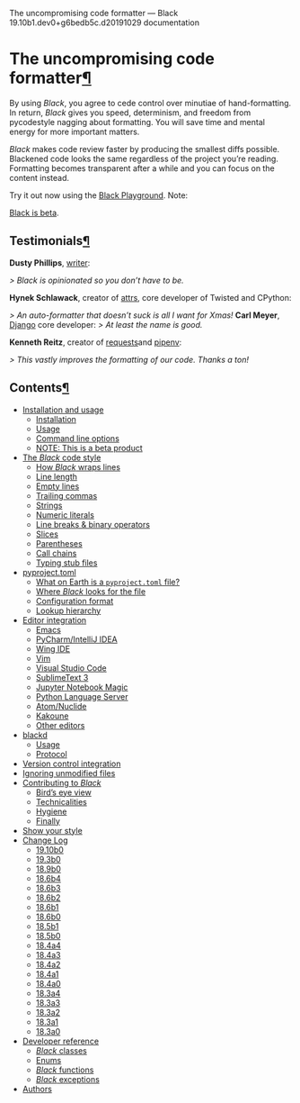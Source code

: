 The uncompromising code formatter — Black 19.10b1.dev0+g6bedb5c.d20191029 documentation

# The uncompromising code formatter[¶](https://black.readthedocs.io/en/stable/#the-uncompromising-code-formatter)

By using *Black*, you agree to cede control over minutiae of hand-formatting. In return, *Black* gives you speed, determinism, and freedom from pycodestyle nagging about formatting. You will save time and mental energy for more important matters.

*Black* makes code review faster by producing the smallest diffs possible. Blackened code looks the same regardless of the project you’re reading. Formatting becomes transparent after a while and you can focus on the content instead.

Try it out now using the [Black Playground](https://black.now.sh/).
Note:

[Black is beta](https://black.readthedocs.io/en/stable/installation_and_usage.html#note-this-is-a-beta-product).

## Testimonials[¶](https://black.readthedocs.io/en/stable/#testimonials)

**Dusty Phillips**, [writer](https://smile.amazon.com/s/ref=nb_sb_noss?url=search-alias%3Daps&field-keywords=dusty+phillips):

*> Black is opinionated so you don’t have to be.*

**Hynek Schlawack**, creator of [attrs](https://www.attrs.org/), core developer of Twisted and CPython:

*> An auto-formatter that doesn’t suck is all I want for Xmas!*
**Carl Meyer**, [Django](https://www.djangoproject.com/) core developer:
*> At least the name is good.*

**Kenneth Reitz**, creator of [requests](http://python-requests.org/)and [pipenv](https://docs.pipenv.org/):

*> This vastly improves the formatting of our code. Thanks a ton!*

## Contents[¶](https://black.readthedocs.io/en/stable/#contents)

- [Installation and usage](https://black.readthedocs.io/en/stable/installation_and_usage.html)
    - [Installation](https://black.readthedocs.io/en/stable/installation_and_usage.html#installation)
    - [Usage](https://black.readthedocs.io/en/stable/installation_and_usage.html#usage)
    - [Command line options](https://black.readthedocs.io/en/stable/installation_and_usage.html#command-line-options)
    - [NOTE: This is a beta product](https://black.readthedocs.io/en/stable/installation_and_usage.html#note-this-is-a-beta-product)
- [The *Black* code style](https://black.readthedocs.io/en/stable/the_black_code_style.html)
    - [How *Black* wraps lines](https://black.readthedocs.io/en/stable/the_black_code_style.html#how-black-wraps-lines)
    - [Line length](https://black.readthedocs.io/en/stable/the_black_code_style.html#line-length)
    - [Empty lines](https://black.readthedocs.io/en/stable/the_black_code_style.html#empty-lines)
    - [Trailing commas](https://black.readthedocs.io/en/stable/the_black_code_style.html#trailing-commas)
    - [Strings](https://black.readthedocs.io/en/stable/the_black_code_style.html#strings)
    - [Numeric literals](https://black.readthedocs.io/en/stable/the_black_code_style.html#numeric-literals)
    - [Line breaks & binary operators](https://black.readthedocs.io/en/stable/the_black_code_style.html#line-breaks-binary-operators)
    - [Slices](https://black.readthedocs.io/en/stable/the_black_code_style.html#slices)
    - [Parentheses](https://black.readthedocs.io/en/stable/the_black_code_style.html#parentheses)
    - [Call chains](https://black.readthedocs.io/en/stable/the_black_code_style.html#call-chains)
    - [Typing stub files](https://black.readthedocs.io/en/stable/the_black_code_style.html#typing-stub-files)
- [pyproject.toml](https://black.readthedocs.io/en/stable/pyproject_toml.html)
    - [What on Earth is a `pyproject.toml` file?](https://black.readthedocs.io/en/stable/pyproject_toml.html#what-on-earth-is-a-pyproject-toml-file)
    - [Where *Black* looks for the file](https://black.readthedocs.io/en/stable/pyproject_toml.html#where-black-looks-for-the-file)
    - [Configuration format](https://black.readthedocs.io/en/stable/pyproject_toml.html#configuration-format)
    - [Lookup hierarchy](https://black.readthedocs.io/en/stable/pyproject_toml.html#lookup-hierarchy)
- [Editor integration](https://black.readthedocs.io/en/stable/editor_integration.html)
    - [Emacs](https://black.readthedocs.io/en/stable/editor_integration.html#emacs)
    - [PyCharm/IntelliJ IDEA](https://black.readthedocs.io/en/stable/editor_integration.html#pycharm-intellij-idea)
    - [Wing IDE](https://black.readthedocs.io/en/stable/editor_integration.html#wing-ide)
    - [Vim](https://black.readthedocs.io/en/stable/editor_integration.html#vim)
    - [Visual Studio Code](https://black.readthedocs.io/en/stable/editor_integration.html#visual-studio-code)
    - [SublimeText 3](https://black.readthedocs.io/en/stable/editor_integration.html#sublimetext-3)
    - [Jupyter Notebook Magic](https://black.readthedocs.io/en/stable/editor_integration.html#jupyter-notebook-magic)
    - [Python Language Server](https://black.readthedocs.io/en/stable/editor_integration.html#python-language-server)
    - [Atom/Nuclide](https://black.readthedocs.io/en/stable/editor_integration.html#atom-nuclide)
    - [Kakoune](https://black.readthedocs.io/en/stable/editor_integration.html#kakoune)
    - [Other editors](https://black.readthedocs.io/en/stable/editor_integration.html#other-editors)
- [blackd](https://black.readthedocs.io/en/stable/blackd.html)
    - [Usage](https://black.readthedocs.io/en/stable/blackd.html#usage)
    - [Protocol](https://black.readthedocs.io/en/stable/blackd.html#protocol)
- [Version control integration](https://black.readthedocs.io/en/stable/version_control_integration.html)
- [Ignoring unmodified files](https://black.readthedocs.io/en/stable/ignoring_unmodified_files.html)
- [Contributing to *Black*](https://black.readthedocs.io/en/stable/contributing.html)
    - [Bird’s eye view](https://black.readthedocs.io/en/stable/contributing.html#bird-s-eye-view)
    - [Technicalities](https://black.readthedocs.io/en/stable/contributing.html#technicalities)
    - [Hygiene](https://black.readthedocs.io/en/stable/contributing.html#hygiene)
    - [Finally](https://black.readthedocs.io/en/stable/contributing.html#finally)
- [Show your style](https://black.readthedocs.io/en/stable/show_your_style.html)
- [Change Log](https://black.readthedocs.io/en/stable/change_log.html)
    - [19.10b0](https://black.readthedocs.io/en/stable/change_log.html#b0)
    - [19.3b0](https://black.readthedocs.io/en/stable/change_log.html#id1)
    - [18.9b0](https://black.readthedocs.io/en/stable/change_log.html#id2)
    - [18.6b4](https://black.readthedocs.io/en/stable/change_log.html#b4)
    - [18.6b3](https://black.readthedocs.io/en/stable/change_log.html#b3)
    - [18.6b2](https://black.readthedocs.io/en/stable/change_log.html#b2)
    - [18.6b1](https://black.readthedocs.io/en/stable/change_log.html#b1)
    - [18.6b0](https://black.readthedocs.io/en/stable/change_log.html#id3)
    - [18.5b1](https://black.readthedocs.io/en/stable/change_log.html#id4)
    - [18.5b0](https://black.readthedocs.io/en/stable/change_log.html#id5)
    - [18.4a4](https://black.readthedocs.io/en/stable/change_log.html#a4)
    - [18.4a3](https://black.readthedocs.io/en/stable/change_log.html#a3)
    - [18.4a2](https://black.readthedocs.io/en/stable/change_log.html#a2)
    - [18.4a1](https://black.readthedocs.io/en/stable/change_log.html#a1)
    - [18.4a0](https://black.readthedocs.io/en/stable/change_log.html#a0)
    - [18.3a4](https://black.readthedocs.io/en/stable/change_log.html#id6)
    - [18.3a3](https://black.readthedocs.io/en/stable/change_log.html#id7)
    - [18.3a2](https://black.readthedocs.io/en/stable/change_log.html#id8)
    - [18.3a1](https://black.readthedocs.io/en/stable/change_log.html#id9)
    - [18.3a0](https://black.readthedocs.io/en/stable/change_log.html#id10)
- [Developer reference](https://black.readthedocs.io/en/stable/reference/reference_summary.html)
    - [*Black* classes](https://black.readthedocs.io/en/stable/reference/reference_classes.html)
    - [Enums](https://black.readthedocs.io/en/stable/reference/reference_classes.html#enums)
    - [*Black* functions](https://black.readthedocs.io/en/stable/reference/reference_functions.html)
    - [*Black* exceptions](https://black.readthedocs.io/en/stable/reference/reference_exceptions.html)
- [Authors](https://black.readthedocs.io/en/stable/authors.html)